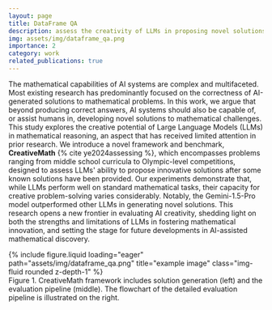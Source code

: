 ```yaml
---
layout: page
title: DataFrame QA
description: assess the creativity of LLMs in proposing novel solutions to mathematical problems
img: assets/img/dataframe_qa.png
importance: 2
category: work
related_publications: true
---
```


The mathematical capabilities of AI systems are complex and multifaceted. Most existing research has predominantly focused on the correctness of AI-generated solutions to mathematical problems. In this work, we argue that beyond producing correct answers, AI systems should also be capable of, or assist humans in, developing novel solutions to mathematical challenges. This study explores the creative potential of Large Language Models (LLMs) in mathematical reasoning, an aspect that has received limited attention in prior research. We introduce a novel framework and benchmark, **CreativeMath** {% cite ye2024assessing %}, which encompasses problems ranging from middle school curricula to Olympic-level competitions, designed to assess LLMs' ability to propose innovative solutions after some known solutions have been provided. Our experiments demonstrate that, while LLMs perform well on standard mathematical tasks, their capacity for creative problem-solving varies considerably. Notably, the Gemini-1.5-Pro model outperformed other LLMs in generating novel solutions. This research opens a new frontier in evaluating AI creativity, shedding light on both the strengths and limitations of LLMs in fostering mathematical innovation, and setting the stage for future developments in AI-assisted mathematical discovery.

<div class="row">
    <div class="col-sm mt-3 mt-md-0">
        {% include figure.liquid loading="eager" path="assets/img/dataframe_qa.png" title="example image" class="img-fluid rounded z-depth-1" %}
    </div>
</div>
<div class="caption">
    Figure 1. CreativeMath framework includes solution generation (left) and the evaluation pipeline (middle). The flowchart of the detailed evaluation pipeline is illustrated on the right.
</div>